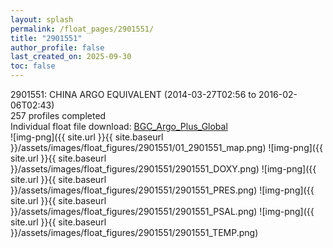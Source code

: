 ```yaml
---
layout: splash
permalink: /float_pages/2901551/
title: "2901551"
author_profile: false
last_created_on: 2025-09-30
toc: false
---
```

 
2901551: CHINA ARGO EQUIVALENT (2014-03-27T02:56 to 2016-02-06T02:43)\
257 profiles completed\
Individual float file download: [BGC_Argo_Plus_Global](https://ftp.soest.hawaii.edu/bgc_argo_plus/Individual_Floats/outliers_removed/2901551_Sprof_processed.nc)\
![img-png]({{ site.url }}{{ site.baseurl }}/assets/images/float_figures/2901551/01_2901551_map.png)
![img-png]({{ site.url }}{{ site.baseurl }}/assets/images/float_figures/2901551/2901551_DOXY.png)
![img-png]({{ site.url }}{{ site.baseurl }}/assets/images/float_figures/2901551/2901551_PRES.png)
![img-png]({{ site.url }}{{ site.baseurl }}/assets/images/float_figures/2901551/2901551_PSAL.png)
![img-png]({{ site.url }}{{ site.baseurl }}/assets/images/float_figures/2901551/2901551_TEMP.png)
